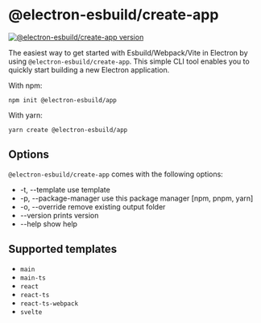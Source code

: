 # @electron-esbuild/create-app

[![@electron-esbuild/create-app version](https://img.shields.io/npm/v/@electron-esbuild/create-app.svg)](./CHANGELOG.md)

The easiest way to get started with Esbuild/Webpack/Vite in Electron by using `@electron-esbuild/create-app`. This simple CLI tool enables you to quickly start building a new Electron application.

With npm:

    npm init @electron-esbuild/app

With yarn:

    yarn create @electron-esbuild/app

## Options

`@electron-esbuild/create-app` comes with the following options:

- -t, --template use template
- -p, --package-manager use this package manager [npm, pnpm, yarn]
- -o, --override remove existing output folder
- --version prints version
- --help show help

## Supported templates

- `main`
- `main-ts`
- `react`
- `react-ts`
- `react-ts-webpack`
- `svelte`

